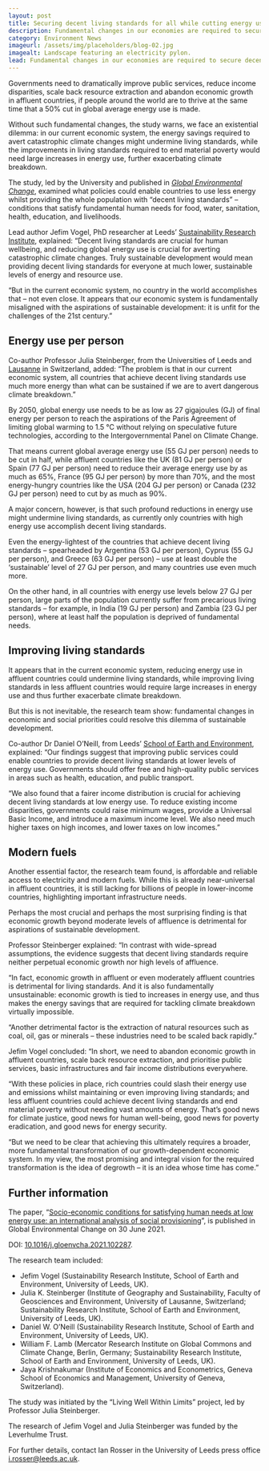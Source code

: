 ```yaml
---
layout: post
title: Securing decent living standards for all while cutting energy use
description: Fundamental changes in our economies are required to secure decent living standards for all in the struggle against climate breakdown, according to new research.
category: Environment News
imageurl: /assets/img/placeholders/blog-02.jpg
imagealt: Landscape featuring an electricity pylon.
lead: Fundamental changes in our economies are required to secure decent living standards for all in the struggle against climate breakdown, according to new research.
---
```


Governments need to dramatically improve public services, reduce income disparities, scale back resource extraction and abandon economic growth in affluent countries, if people around the world are to thrive at the same time that a 50% cut in global average energy use is made.

Without such fundamental changes, the study warns, we face an existential dilemma: in our current economic system, the energy savings required to avert catastrophic climate changes might undermine living standards, while the improvements in living standards required to end material poverty would need large increases in energy use, further exacerbating climate breakdown.

The study, led by the University and published in _[Global Environmental Change](https://www.sciencedirect.com/science/article/pii/S0959378021000662)_, examined what policies could enable countries to use less energy whilst providing the whole population with “decent living standards” – conditions that satisfy fundamental human needs for food, water, sanitation, health, education, and livelihoods.

Lead author Jefim Vogel, PhD researcher at Leeds’ [Sustainability Research Institute](https://environment.leeds.ac.uk/sustainability-research-institute), explained: “Decent living standards are crucial for human wellbeing, and reducing global energy use is crucial for averting catastrophic climate changes. Truly sustainable development would mean providing decent living standards for everyone at much lower, sustainable levels of energy and resource use.

“But in the current economic system, no country in the world accomplishes that – not even close. It appears that our economic system is fundamentally misaligned with the aspirations of sustainable development: it is unfit for the challenges of the 21st century.”

## Energy use per person

Co-author Professor Julia Steinberger, from the Universities of Leeds and [Lausanne](https://www.unil.ch/central/en/home.html) in Switzerland, added: “The problem is that in our current economic system, all countries that achieve decent living standards use much more energy than what can be sustained if we are to avert dangerous climate breakdown.”

By 2050, global energy use needs to be as low as 27 gigajoules (GJ) of final energy per person to reach the aspirations of the Paris Agreement of limiting global warming to 1.5 °C without relying on speculative future technologies, according to the Intergovernmental Panel on Climate Change.

That means current global average energy use (55 GJ per person) needs to be cut in half, while affluent countries like the UK (81 GJ per person) or Spain (77 GJ per person) need to reduce their average energy use by as much as 65%, France (95 GJ per person) by more than 70%, and the most energy-hungry countries like the USA (204 GJ per person) or Canada (232 GJ per person) need to cut by as much as 90%.

A major concern, however, is that such profound reductions in energy use might undermine living standards, as currently only countries with high energy use accomplish decent living standards.

Even the energy-lightest of the countries that achieve decent living standards – spearheaded by Argentina (53 GJ per person), Cyprus (55 GJ per person), and Greece (63 GJ per person) – use at least double the ‘sustainable’ level of 27 GJ per person, and many countries use even much more.

On the other hand, in all countries with energy use levels below 27 GJ per person, large parts of the population currently suffer from precarious living standards – for example, in India (19 GJ per person) and Zambia (23 GJ per person), where at least half the population is deprived of fundamental needs.

## Improving living standards

It appears that in the current economic system, reducing energy use in affluent countries could undermine living standards, while improving living standards in less affluent countries would require large increases in energy use and thus further exacerbate climate breakdown.

But this is not inevitable, the research team show: fundamental changes in economic and social priorities could resolve this dilemma of sustainable development.

Co-author Dr Daniel O’Neill, from Leeds’ [School of Earth and Environment](https://environment.leeds.ac.uk/see), explained: “Our findings suggest that improving public services could enable countries to provide decent living standards at lower levels of energy use. Governments should offer free and high-quality public services in areas such as health, education, and public transport.

“We also found that a fairer income distribution is crucial for achieving decent living standards at low energy use. To reduce existing income disparities, governments could raise minimum wages, provide a Universal Basic Income, and introduce a maximum income level. We also need much higher taxes on high incomes, and lower taxes on low incomes.”

## Modern fuels

Another essential factor, the research team found, is affordable and reliable access to electricity and modern fuels. While this is already near-universal in affluent countries, it is still lacking for billions of people in lower-income countries, highlighting important infrastructure needs.

Perhaps the most crucial and perhaps the most surprising finding is that economic growth beyond moderate levels of affluence is detrimental for aspirations of sustainable development.

Professor Steinberger explained: “In contrast with wide-spread assumptions, the evidence suggests that decent living standards require neither perpetual economic growth nor high levels of affluence.

“In fact, economic growth in affluent or even moderately affluent countries is detrimental for living standards. And it is also fundamentally unsustainable: economic growth is tied to increases in energy use, and thus makes the energy savings that are required for tackling climate breakdown virtually impossible.

“Another detrimental factor is the extraction of natural resources such as coal, oil, gas or minerals – these industries need to be scaled back rapidly.”

Jefim Vogel concluded: “In short, we need to abandon economic growth in affluent countries, scale back resource extraction, and prioritise public services, basic infrastructures and fair income distributions everywhere.

“With these policies in place, rich countries could slash their energy use and emissions whilst maintaining or even improving living standards; and less affluent countries could achieve decent living standards and end material poverty without needing vast amounts of energy. That’s good news for climate justice, good news for human well-being, good news for poverty eradication, and good news for energy security.

“But we need to be clear that achieving this ultimately requires a broader, more fundamental transformation of our growth-dependent economic system. In my view, the most promising and integral vision for the required transformation is the idea of degrowth – it is an idea whose time has come.”

## Further information

The paper, “[Socio-economic conditions for satisfying human needs at low energy use: an international analysis of social provisioning](https://www.sciencedirect.com/science/article/pii/S0959378021000662)”, is published in Global Environmental Change on 30 June 2021.

DOI: [10.1016/j.gloenvcha.2021.102287](https://doi.org/10.1016/j.gloenvcha.2021.102287).

The research team included:

* Jefim Vogel (Sustainability Research Institute, School of Earth and Environment, University of Leeds, UK).
* Julia K. Steinberger (Institute of Geography and Sustainability, Faculty of Geosciences and Environment, University of Lausanne, Switzerland; Sustainability Research Institute, School of Earth and Environment, University of Leeds, UK).
* Daniel W. O’Neill (Sustainability Research Institute, School of Earth and Environment, University of Leeds, UK).
* William F. Lamb (Mercator Research Institute on Global Commons and Climate Change, Berlin, Germany; Sustainability Research Institute, School of Earth and Environment, University of Leeds, UK).
* Jaya Krishnakumar (Institute of Economics and Econometrics, Geneva School of Economics and Management, University of Geneva, Switzerland).

The study was initiated by the “Living Well Within Limits” project, led by Professor Julia Steinberger.

The research of Jefim Vogel and Julia Steinberger was funded by the Leverhulme Trust.

For further details, contact Ian Rosser in the University of Leeds press office [i.rosser@leeds.ac.uk](mailto:i.rosser@leeds.ac.uk).